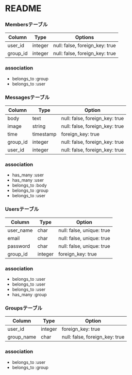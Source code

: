 # README

### Membersテーブル

|Column|Type|Options|
|------|----|-------|
|user_id|integer|null: false, foreign_key: true|
|group_id|integer|null: false, foreign_key: true|

### association
- belongs_to :group
- belongs_to :user




### Messagesテーブル

|Column|Type|Option|
|------|----|------|
|body|text|null: false, foreign_key: true
|image|string|null: false, foreign_key: true
|time|timestamp|foreign_key: true
|group_id|integer|null: false, foreign_key: true
|user_id|integer|null: false, foreign_key: true

### association
- has_many :user
- has_many :user
- belongs_to :body
- belongs_to :group
- belongs_to :user



### Usersテーブル
|Column|Type|Option|
|------|----|------|
|user_name|char|null: false, unique: true
|email|char|null: false, unique: true
|password|char|null: false, unique: true
|group_id|integer|foreign_key: true


### association
- belongs_to :user
- belongs_to :user
- belongs_to :user
- has_many   :group




### Groupsテーブル
|Column|Type|Option|
|------|----|------|
|user_id|integer|foreign_key: true
|group_name|char|null: false, foreign_key: true


### association
- belongs_to :user
- belongs_to :group



